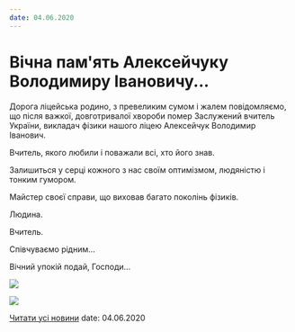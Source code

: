 ```yaml
---
date: 04.06.2020
---
```

# Вічна пам&#39;ять Алексейчуку Володимиру Івановичу...

Дорога ліцейська родино, з превеликим сумом і жалем повідомляємо, що після важкої, довготривалої хвороби помер Заслужений вчитель України, викладач фізики нашого ліцею Алексейчук Володимир Іванович.

Вчитель, якого любили і поважали всі, хто його знав.

Залишиться у серці кожного з нас своїм оптимізмом, людяністю і тонким гумором.

Майстер своєї справи, що виховав багато поколінь фізиків.

Людина.

Вчитель.

Співчуваємо рідним...

Вічний упокій подай, Господи...

![](/images/blog/вічна-память-алексейчуку-володимиру-івановичу/avi.jpg)

![](/images/blog/вічна-память-алексейчуку-володимиру-івановичу/sv.jpg)

[Читати усі новини](/news)
date: 04.06.2020
